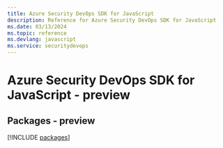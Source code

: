 ```yaml
---
title: Azure Security DevOps SDK for JavaScript
description: Reference for Azure Security DevOps SDK for JavaScript
ms.date: 03/13/2024
ms.topic: reference
ms.devlang: javascript
ms.service: securitydevops
---
```

# Azure Security DevOps SDK for JavaScript - preview
## Packages - preview
[!INCLUDE [packages](security-devops-index.md)]